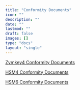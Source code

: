 ```yaml
---
title: "Conformity Documents"
icon: ""
description: ""
date: ""
lastmod: ""
draft: false
images: []
type: "docs"
layout: "single"
---
```


[Zymkey4 Conformity Documents](https://docs.zymbit.com/reference/conformity/zymkey4/)

[HSM4 Conformity Documents](https://docs.zymbit.com/reference/conformity/hsm4/)

[HSM6 Conformity Documents](https://docs.zymbit.com/reference/conformity/hsm6/)
